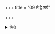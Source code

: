+++
title = "09 ते द्वे शये"

+++

<details><summary>थिते</summary>

ते द्वे शये अहनी भवतः ९
</details>
